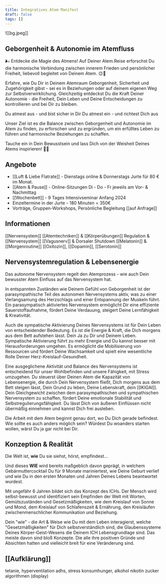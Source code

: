 ```yaml
---
title: Integratives Atem Manifest
draft: false
tags: []
---
```

![[bg.jpeg]]
## Geborgenheit & Autonomie im Atemfluss
🌬️ Entdecke die Magie des Atmens! Auf Deiner Atem.Reise erforschst Du die harmonische Verbindung zwischen innerem Frieden und persönlicher Freiheit, liebevoll begleitet von Deinem Atem. 😌💪

Erfahre, wie Du Dir in Deinem Atemraum Geborgenheit, Sicherheit und Zugehörigkeit gibst - sei es in Beziehungen oder auf deinem eigenen Weg zur Selbstverwirklichung. Gleichzeitig entdeckst Du die Kraft Deiner Autonomie - die Freiheit, Dein Leben und Deine Entscheidungen zu kontrollieren und bei Dir zu bleiben.

Du atmest aus - und bist sicher in Dir
Du atmest ein - und richtest Dich aus

Unser Ziel ist es die Balance zwischen Geborgenheit und Autonomie im Atem zu finden, zu erforschen und zu ergründen, um ein erfülltes Leben zu führen und harmonische Beziehungen zu schaffen. 

Tauche ein in Dein Bewusstsein und lass Dich von der Weisheit Deines Atems inspirieren! 💨✨
## Angebote
* [[Luft & Liebe Flatrate]] - Dienstags online & Donnerstags Jurte für 80 € im Monat.
* [[Atem & Pause]] - Online-Sitzungen Di - Do - Fr jeweils am Vor- & Nachmittag
* [[Wochenbett]] - 9 Tages Intensivseminar Anfang 2024
* Einzeltermine in der Jurte - 180 Minuten = 350€
* Vorträge, Gruppen-Workshops, Persönliche Begleitung [[auf Anfrage]]
## Informationen

[[Nervensystem]] [[Atemtechniken]] & [[Körperübungen]]
Regulation & [[Nervensystem]]
[[Vagusnerv]] & Dorsaler Shutdown
[[Melatonin]] & [[Morgenroutine]]
[[Oxitozin]], [[Dopamin]], [[Serotonin]]
## Nervensystemregulation & Lebensenergie
Das autonome Nervensystem regelt den Atemprozess - wie auch Dein bewusster Atem Einfluss auf das Nervensystem hat. 

In entspannten Zuständen wie Deinem Gefühl von Geborgenheit ist der parasympathische Teil des autonomen Nervensystems aktiv, was zu einer Verlangsamung des Herzschlags und einer Entspannung der Muskeln führt. Ein parasympatisch aktiviertes Nervensystem ermöglicht Dir eine effiziente Sauerstoffaufnahme, fördert Deine Verdauung, steigert Deine Lernfähigkeit & Kreativität.

Auch die sympatische Aktivierung Deines Nervensystems ist für Dein Leben von entscheidender Bedeutung. Es ist die Energie & Kraft, die Dich morgens aus dem Bett aufstehen lässt. Dein Ja zu Dir und Deinem Leben. Sympatische Aktivierung führt zu mehr Energie und Du kannst besser mit Herausforderungen umgehen. Es ermöglicht die Mobilisierung von Ressourcen und fördert Deine Wachsamkeit und spielt eine wesentliche Rolle Deiner Herz-Kreislauf-Gesundheit. 

Eine ausgeglichene Aktivität und Balance des Nervensystems ist entscheidend für unser Wohlbefinden und unsere Fähigkeit, mit Stress umzugehen. Du steuerst über Deinen Atem die Kapazität von Lebensenergie, die durch Dein Nervensystem fließt, Dich morgens aus dem Bett steigen lässt, Dein Grund zu leben, Deine Lebenskraft, dein [[IKIGAI]].  Dein Gleichgewicht zwischen dem parasympathischen und sympathischen Nervensystem zu schaffen, fördert Deine emotionale Stabilität und Selbstregulierungsfähigkeit. Du lässt Dich von äußeren Einflüssen nicht übermäßig einnehmen und kannst Dich frei ausleben.

Die Arbeit mit dem Atem beginnt genau dort, wo Du Dich gerade befindest. Wie sollte es auch anders möglich sein? Würdest Du woanders starten wollen, wärst Du ja gar nicht bei Dir.

## Konzeption & Realität
Die Welt ist, **wie** Du sie siehst, hörst, empfindest... 

Und dieses **WIE** wird bereits maßgeblich davon geprägt, in welchem Gebärmuttercocktail Du für 9 Monate mariniertest, wie Deine Geburt verlief und wie Du in den ersten Monaten und Jahren Deines Lebens beantwortet wurdest.

Mit ungefähr 6 Jahren bildet sich das Konzept des ICHs. Der Mensch wird selbst-bewusst und identifiziert sein Empfinden der Welt mit Worten, Gemütszuständen und Gesetzmäßigkeiten, wie dem Kreislauf von Sonne und Mond, dem Kreislauf von Schlafenszeit & Ernährung, den Kreisläufen zwischenmenschlicher Kommunikation und Beziehung.

Dein "wie" - die Art & Weise wie Du mit dem Leben interagierst, welche "Gesetzmäßigkeiten" für Dich selbstverständlich sind, die Glaubenssysteme Deines Körper-Geist-Wesens die Deinem ICH Lebensgrundlage sind. Das meiste davon sind bloß Konzepte. Die alle ihre positiven Gründe und Absichten hatten und vielleicht breit für eine Veränderung sind.
## [[Aufklärung]]
tetanie, hyperventilation
adhs, stress
konsumhunger, alkohol nikotin zucker algorithmen (display)
